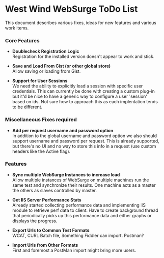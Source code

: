 # West Wind WebSurge ToDo List
This document describes various fixes, ideas for new features and various 
work items. 

### Core Features

* **Doublecheck Registration Logic**  
Registration for the installed version doesn't appear to work and stick.

* **Save and Load From Gist (or other global store)**  
Allow saving or loading from Gist.


* **Support for User Sessions**  
We need the ability to explicitly load a session with specific user credentials. This can currently be done with creating a custom plug-in but it'd be nice to have a generic way to configure a user 'session' based on ids. Not sure how to approach this as each implentation tends to be different.

### Miscellaneous Fixes required
* **Add per request username and password option**<br/>
In addition to the global username and password option we also should 
support username and password per request. This is already supported,
but there's no UI and no way to store this info in a request (use
custom headers like the Active flag).

### Features
* **Sync multiple WebSurge Instances to increase load**<br/>
Allow multiple instances of WebSurge on multiple machines run the same
test and synchronize their results. One machine acts as a master the
others as slaves controlled by master.

* **Get IIS Server Performance Stats**  
Already started collecting performance data and implementing IIS module
to retrieve perf data to client. Have to create background thread that
periodically picks up this performance data and either graphs or displays
the progress.

* **Export Urls to Common Test Formats**   
WCAT, CURL Batch file, Something Fiddler can import. Postman?

* **Import Urls from Other Formats**  
First and foremost a PostMan import might bring more users.





